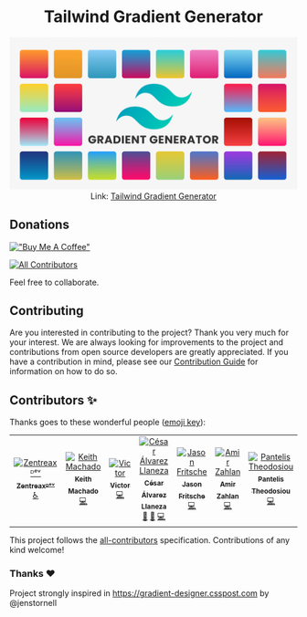 <div align="center"> 
 
# Tailwind Gradient Generator

![Tailwind Gradiente Generator Banner](public/banner.png)
Link: [Tailwind Gradient Generator](https://tailwind-gradient-generator.vercel.app/)

</div>

## Donations

[!["Buy Me A Coffee"](https://www.buymeacoffee.com/assets/img/custom_images/orange_img.png)](https://www.buymeacoffee.com/roberth.gonz)

<!-- ALL-CONTRIBUTORS-BADGE:START - Do not remove or modify this section -->
[![All Contributors](https://img.shields.io/badge/all_contributors-7-orange.svg?style=flat-square)](#contributors-)
<!-- ALL-CONTRIBUTORS-BADGE:END -->

Feel free to collaborate.

## Contributing

Are you interested in contributing to the project? Thank you very much for your interest. We are always looking for improvements to the project and contributions from open source developers are greatly appreciated. If you have a contribution in mind, please see our [Contribution Guide](/CONTRIBUTING.md) for information on how to do so.

## Contributors ✨

Thanks goes to these wonderful people ([emoji key](https://allcontributors.org/docs/en/emoji-key)):

<!-- ALL-CONTRIBUTORS-LIST:START - Do not remove or modify this section -->
<!-- prettier-ignore-start -->
<!-- markdownlint-disable -->
<table>
  <tbody>
    <tr>
      <td align="center"><a href="https://zentreax.dev/"><img src="https://avatars3.githubusercontent.com/u/36458019?v=4?s=100" width="100px;" alt="Zentreaxᴰᵉᵛ"/><br /><sub><b>Zentreaxᴰᵉᵛ</b></sub></a><br /><a href="#a11y-Zentreax" title="Accessibility">️️️️♿️</a></td>
      <td align="center"><a href="https://github.com/keithmchd48"><img src="https://avatars0.githubusercontent.com/u/29048050?v=4?s=100" width="100px;" alt="Keith Machado"/><br /><sub><b>Keith Machado</b></sub></a><br /><a href="https://github.com/rxb3rth/tailwind-gradient-generator/commits?author=keithmchd48" title="Code">💻</a></td>
      <td align="center"><a href="https://www.linkedin.com/in/victor-arnedo-blanco/"><img src="https://avatars1.githubusercontent.com/u/52747851?v=4?s=100" width="100px;" alt="Victor"/><br /><sub><b>Victor</b></sub></a><br /><a href="https://github.com/rxb3rth/tailwind-gradient-generator/commits?author=varnebla" title="Code">💻</a></td>
      <td align="center"><a href="https://cesaralvarez.js.org/"><img src="https://avatars.githubusercontent.com/u/57325703?v=4?s=100" width="100px;" alt="César Álvarez Llaneza"/><br /><sub><b>César Álvarez Llaneza</b></sub></a><br /><a href="https://github.com/rxb3rth/tailwind-gradient-generator/commits?author=cesaralvrz" title="Documentation">📖</a> <a href="#design-cesaralvrz" title="Design">🎨</a> <a href="https://github.com/rxb3rth/tailwind-gradient-generator/commits?author=cesaralvrz" title="Code">💻</a></td>
      <td align="center"><a href="https://github.com/JasonFritsche"><img src="https://avatars.githubusercontent.com/u/34847680?v=4?s=100" width="100px;" alt="Jason Fritsche"/><br /><sub><b>Jason Fritsche</b></sub></a><br /><a href="https://github.com/rxb3rth/tailwind-gradient-generator/commits?author=JasonFritsche" title="Code">💻</a></td>
      <td align="center"><a href="https://github.com/amimaro"><img src="https://avatars.githubusercontent.com/u/6666978?v=4?s=100" width="100px;" alt="Amir Zahlan"/><br /><sub><b>Amir Zahlan</b></sub></a><br /><a href="https://github.com/rxb3rth/tailwind-gradient-generator/commits?author=amimaro" title="Code">💻</a></td>
      <td align="center"><a href="https://pantelis.theodosiou.me/"><img src="https://avatars.githubusercontent.com/u/33872406?v=4?s=100" width="100px;" alt="Pantelis Theodosiou"/><br /><sub><b>Pantelis Theodosiou</b></sub></a><br /><a href="https://github.com/rxb3rth/tailwind-gradient-generator/commits?author=ThPadelis" title="Code">💻</a></td>
    </tr>
  </tbody>
</table>

<!-- markdownlint-restore -->
<!-- prettier-ignore-end -->

<!-- ALL-CONTRIBUTORS-LIST:END -->

This project follows the [all-contributors](https://github.com/all-contributors/all-contributors) specification. Contributions of any kind welcome!

### Thanks ❤️

Project strongly inspired in https://gradient-designer.csspost.com by @jenstornell
